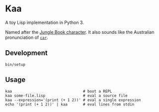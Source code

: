 Kaa
===

A toy Lisp implementation in Python 3.

Named after the [Jungle Book character](https://en.wikipedia.org/wiki/Kaa). It
also sounds like the Australian pronunciation of
[`car`](https://en.wikipedia.org/wiki/CAR_and_CDR).


Development
-----------

```console
bin/setup
```


Usage
-----

```console
kaa                                # boot a REPL
kaa some-file.lisp                 # eval a source file
kaa --expression='(print (+ 1 2))' # eval a single expression
echo '(print (+ 1 2))' | kaa       # eval lines from stdin
```
